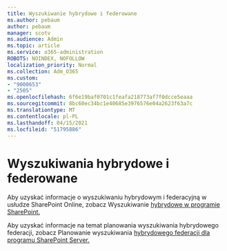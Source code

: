 ```yaml
---
title: Wyszukiwanie hybrydowe i federowane
ms.author: pebaum
author: pebaum
manager: scotv
ms.audience: Admin
ms.topic: article
ms.service: o365-administration
ROBOTS: NOINDEX, NOFOLLOW
localization_priority: Normal
ms.collection: Adm_O365
ms.custom:
- "9000653"
- "2505"
ms.openlocfilehash: 6f6e19baf0701c1feafa218773af7f0dcce5eaaa
ms.sourcegitcommit: 8bc60ec34bc1e40685e3976576e04a2623f63a7c
ms.translationtype: MT
ms.contentlocale: pl-PL
ms.lasthandoff: 04/15/2021
ms.locfileid: "51795886"
---
```

# <a name="hybrid-and-federated-searches"></a>Wyszukiwania hybrydowe i federowane 

Aby uzyskać informacje o wyszukiwaniu hybrydowym i federacyjną w usłudze SharePoint Online, zobacz Wyszukiwanie [hybrydowe w programie SharePoint.](https://docs.microsoft.com/sharepoint/hybrid/hybrid-search-in-sharepoint)

Aby uzyskać informacje na temat planowania wyszukiwania hybrydowego federacji, zobacz Planowanie wyszukiwania [hybrydowego federacji dla programu SharePoint Server.](https://docs.microsoft.com/sharepoint/hybrid/plan-hybrid-federated-search)
